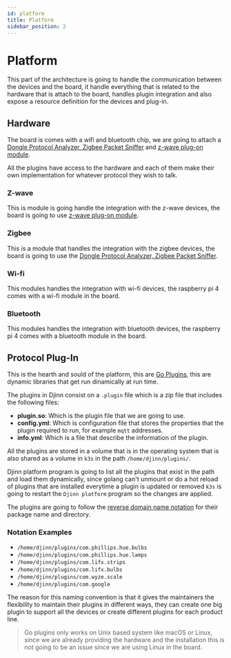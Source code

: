 ```yaml
---
id: platform
title: Platform
sidebar_position: 2
---
```


# Platform

This part of the architecture is going to handle the communication between the 
devices and the board, it handle everything that is related to the hardware 
that is attach to the board, handles plugin integration and also expose a 
resource definition for the devices and plug-in.

## Hardware
The board is comes with a wifi and bluetooth chip, we are going to attach a 
[Dongle Protocol Analyzer, Zigbee Packet Sniffer](https://www.amazon.com/Gowoops-Protocol-Analyzer-Sniffer-802-15-4/dp/B07P5LY7Z6/ref=sr_1_6?keywords=zigbee%20usb%20adapter&link_code=qs&qid=1582640215&sr=8-6&ref=hackernoon.com) and [z-wave plug-on module](https://www.amazon.com/Z-Wave-Me-RaZberry2-Plug-Raspberry-frequency/dp/B01M3Q764U).

All the plugins have access to the hardware and each of them make their own 
implementation for whatever protocol they wish to talk.

### Z-wave

This is module is going handle the integration with the z-wave devices, the 
board is going to use [z-wave plug-on module](https://www.amazon.com/Z-Wave-Me-RaZberry2-Plug-Raspberry-frequency/dp/B01M3Q764U).

### Zigbee

This is a module that handles the integration with the zigbee devices, the 
board is going to use the [Dongle Protocol Analyzer, Zigbee Packet Sniffer](https://www.amazon.com/Gowoops-Protocol-Analyzer-Sniffer-802-15-4/dp/B07P5LY7Z6/ref=sr_1_6?keywords=zigbee%20usb%20adapter&link_code=qs&qid=1582640215&sr=8-6&ref=hackernoon.com).

### Wi-fi

This modules handles the integration with wi-fi devices, the raspberry pi 4 
comes with a wi-fi module in the board. 

### Bluetooth

This modules handles the integration with bluetooth devices, the raspberry pi 
4 comes with a bluetooth module in the board.

## Protocol Plug-In

This is the hearth and sould of the platform, this are [Go Plugins](https://eli.thegreenplace.net/2021/plugins-in-go/), this are dynamic libraries that get run dinamically at run time.

The plugins in Djinn consist on a `.plugin` file which is a zip file that includes the following files:
- **plugin.so**: Which is the plugin file that we are going to use.
- **config.yml**: Which is configuration file that stores the properties that the plugin required to run, for example `mqtt` addresses.
- **info.yml**: Which is a file that describe the information of the plugin.

All the plugins are stored in a volume that is in the operating system that is also shared as a volume in `k3s` in the path `/home/djinn/plugins/`. 

Djinn platform program is going to list all the plugins that exist in the path and load them dynamically, since golang can't unmount or do a hot reload of plugins that are installed everytime a plugin is updated or removed `k3s` is going to restart the `Djinn platform` program so the changes are applied.

The plugins are going to follow the [reverse domain name notation](https://en.wikipedia.org/wiki/Reverse_domain_name_notation) for their package name and directory.

### Notation Examples
- `/home/djinn/plugins/com.phillips.hue.bulbs`
- `/home/djinn/plugins/com.phillips.hue.lamps`
- `/home/djinn/plugins/com.lifx.strips`
- `/home/djinn/plugins/com.lifx.bulbs`
- `/home/djinn/plugins/com.wyze.scale` 
- `/home/djinn/plugins/com.google` 

The reason for this naming convention is that it gives the maintainers the flexibility to maintain their plugins in different ways, they can create one big plugin to support all the devices or create different plugins for each product line.


> Go plugins only works on Unix based system like macOS or Linux, since we are already providing the hardware and the installation this is not going to be an issue since we are using Linux in the board.
